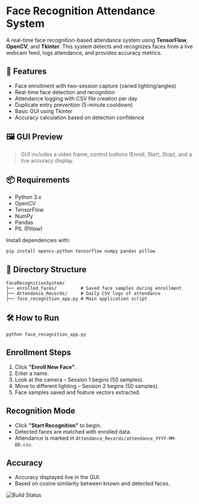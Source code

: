 # Face Recognition Attendance System

A real-time face recognition-based attendance system using **TensorFlow**, **OpenCV**, and **Tkinter**. This system detects and recognizes faces from a live webcam feed, logs attendance, and provides accuracy metrics.

## 🚀 Features

- Face enrollment with two-session capture (varied lighting/angles)
- Real-time face detection and recognition
- Attendance logging with CSV file creation per day
- Duplicate entry prevention (5-minute cooldown)
- Basic GUI using Tkinter
- Accuracy calculation based on detection confidence

## 🖼 GUI Preview

> GUI includes a video frame, control buttons (Enroll, Start, Stop), and a live accuracy display.

## 📦 Requirements

- Python 3.x
- OpenCV
- TensorFlow
- NumPy
- Pandas
- PIL (Pillow)

Install dependencies with:

```
pip install opencv-python tensorflow numpy pandas pillow
```

## 📁 Directory Structure

```
FaceRecognitionSystem/
├── enrolled_faces/         # Saved face samples during enrollment
├── Attendance_Records/     # Daily CSV logs of attendance
├── face_recognition_app.py # Main application script
```

## 🛠 How to Run

```
python face_recognition_app.py
```

## Enrollment Steps

1. Click **"Enroll New Face"**.
2. Enter a name.
3. Look at the camera – Session 1 begins (50 samples).
4. Move to different lighting – Session 2 begins (50 samples).
5. Face samples saved and feature vectors extracted.

## Recognition Mode

- Click **"Start Recognition"** to begin.
- Detected faces are matched with enrolled data.
- Attendance is marked in `Attendance_Records/attendance_YYYY-MM-DD.csv`.

## Accuracy

- Accuracy displayed live in the GUI.
- Based on cosine similarity between known and detected faces.


![Build Status](https://github.com/C-S26/GAN_Model/actions/workflows/build.yml/badge.svg)

